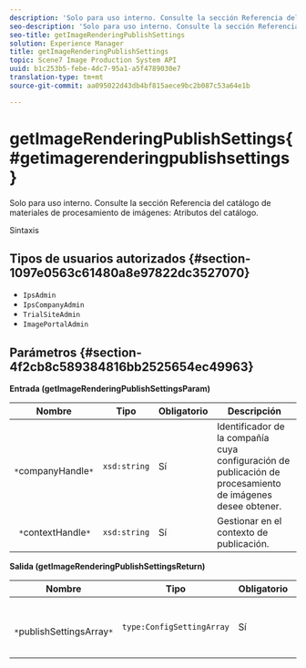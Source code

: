 ```yaml
---
description: 'Solo para uso interno. Consulte la sección Referencia del catálogo de materiales de procesamiento de imágenes: Atributos del catálogo.'
seo-description: 'Solo para uso interno. Consulte la sección Referencia del catálogo de materiales de procesamiento de imágenes: Atributos del catálogo.'
seo-title: getImageRenderingPublishSettings
solution: Experience Manager
title: getImageRenderingPublishSettings
topic: Scene7 Image Production System API
uuid: b1c253b5-febe-4dc7-95a1-a5f4789030e7
translation-type: tm+mt
source-git-commit: aa095022d43db4bf815aece9bc2b087c53a64e1b

---
```



# getImageRenderingPublishSettings{#getimagerenderingpublishsettings}

Solo para uso interno. Consulte la sección Referencia del catálogo de materiales de procesamiento de imágenes: Atributos del catálogo.

Sintaxis

## Tipos de usuarios autorizados {#section-1097e0563c61480a8e97822dc3527070}

* `IpsAdmin`
* `IpsCompanyAdmin`
* `TrialSiteAdmin`
* `ImagePortalAdmin`

## Parámetros {#section-4f2cb8c589384816bb2525654ec49963}

**Entrada (getImageRenderingPublishSettingsParam)**

| Nombre | Tipo | Obligatorio | Descripción |
|---|---|---|---|
| ` *`companyHandle`*` | `xsd:string` | Sí | Identificador de la compañía cuya configuración de publicación de procesamiento de imágenes desee obtener. |
| ` *`contextHandle`*` | `xsd:string` | Sí | Gestionar en el contexto de publicación. |

**Salida (getImageRenderingPublishSettingsReturn)**

| Nombre | Tipo | Obligatorio | Descripción |
|---|---|---|---|
| ` *`publishSettingsArray`*` | `type:ConfigSettingArray` | Sí | Configuración de publicación de procesamiento de imágenes. |

